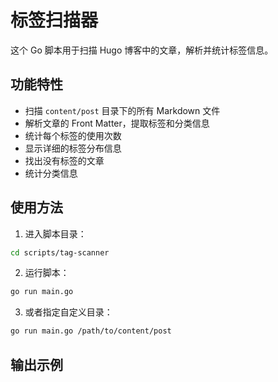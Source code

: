 # 标签扫描器

这个 Go 脚本用于扫描 Hugo 博客中的文章，解析并统计标签信息。

## 功能特性

- 扫描 `content/post` 目录下的所有 Markdown 文件
- 解析文章的 Front Matter，提取标签和分类信息
- 统计每个标签的使用次数
- 显示详细的标签分布信息
- 找出没有标签的文章
- 统计分类信息

## 使用方法

1. 进入脚本目录：
```bash
cd scripts/tag-scanner
```

2. 运行脚本：
```bash
go run main.go
```

3. 或者指定自定义目录：
```bash
go run main.go /path/to/content/post
```

## 输出示例

